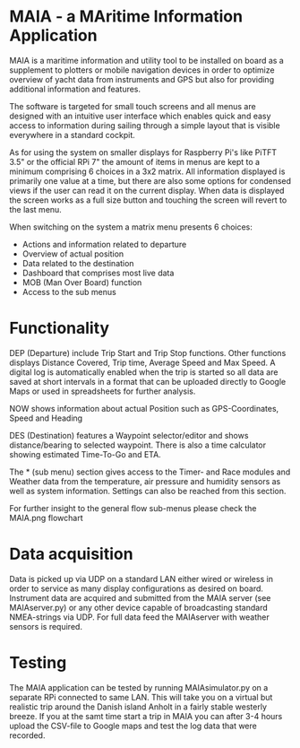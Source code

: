 # MAIA - a MAritime Information Application

MAIA is a maritime information and utility tool to be installed on board as a supplement to plotters or mobile navigation devices in order to optimize overview of yacht data from instruments and GPS but also for providing additional information and features.

The software is targeted for small touch screens and all menus are designed with an intuitive user interface which enables quick and easy access to information during sailing through a simple layout that is visible everywhere in a standard cockpit.

As for using the system on smaller displays for Raspberry Pi's like PiTFT 3.5" or the official RPi 7" the amount of items in menus are kept to a minimum comprising 6 choices in a 3x2 matrix. All information displayed is primarily one value at a time, but there are also some options for condensed views if the user can read it on the current display. When data is displayed the screen works as a full size button and touching the screen will revert to the last menu.

When switching on the system a matrix menu presents 6 choices:
* Actions and information related to departure
* Overview of actual position
* Data related to the destination
* Dashboard that comprises most live data 
* MOB (Man Over Board) function
* Access to the sub menus

# Functionality
DEP (Departure) include Trip Start and Trip Stop functions. Other functions displays Distance Covered, Trip time, Average Speed and Max Speed. A digital log is automatically enabled when the trip is started so all data are saved at short intervals in a format that can be uploaded directly to Google Maps or used in spreadsheets for further analysis.

NOW shows information about actual Position such as GPS-Coordinates, Speed and Heading

DES (Destination) features a Waypoint selector/editor and shows distance/bearing to selected waypoint. There is also a time calculator showing estimated Time-To-Go and ETA.

The * (sub menu)  section gives access to the Timer- and Race modules and Weather data from the temperature, air pressure and humidity sensors as well as system information. Settings can also be reached from this section. 

For further insight to the general flow sub-menus please check the MAIA.png flowchart

# Data acquisition
Data is picked up via UDP on a standard LAN either wired or wireless in order to service as many display configurations as desired on board. Instrument data are acquired and submitted from the MAIA server (see MAIAserver.py) or any other device capable of broadcasting standard NMEA-strings via UDP. For full data feed the MAIAserver with weather sensors is required.

# Testing
The MAIA application can be tested by running MAIAsimulator.py on a separate RPi connected to same LAN. This will take you on a virtual but realistic trip around the Danish island Anholt in a fairly stable westerly breeze. If you at the samt time start a trip in MAIA you can after 3-4 hours upload the CSV-file to Google maps and test the log data that were recorded.
